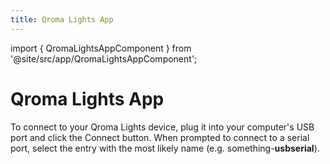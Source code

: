 ```yaml
---
title: Qroma Lights App
---
```


import { QromaLightsAppComponent } from '@site/src/app/QromaLightsAppComponent';

# Qroma Lights App

To connect to your Qroma Lights device, plug it into your computer's USB port
  and click the Connect button. When prompted
to connect to a serial port, select the entry with the most likely name 
(e.g. something-<b>usbserial</b>).

<QromaLightsAppComponent />

